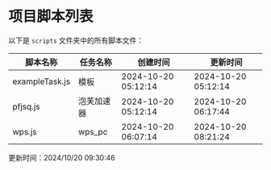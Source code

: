 
# 项目脚本列表

以下是 `scripts` 文件夹中的所有脚本文件：

| 脚本名称        | 任务名称        | 创建时间               | 更新时间               |
| --------------- | --------------- | ---------------------- | ---------------------- |
| exampleTask.js | 模板 | 2024-10-20 05:12:14 | 2024-10-20 05:12:14 |
| pfjsq.js | 泡芙加速器 | 2024-10-20 05:12:14 | 2024-10-20 06:17:44 |
| wps.js | wps_pc | 2024-10-20 06:07:14 | 2024-10-20 08:21:24 |

更新时间：2024/10/20 09:30:46
